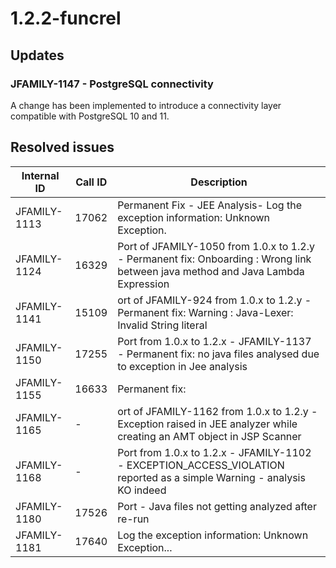 # 1.2.2-funcrel

## Updates

### **JFAMILY-1147 - PostgreSQL connectivity**

A change has been implemented to introduce a connectivity layer compatible with PostgreSQL 10 and 11.
## Resolved issues

| Internal ID | Call ID | Description |
| ----------- | ------- | ----------- |
| JFAMILY-1113 | 17062 | Permanent Fix - JEE Analysis- Log the exception information: Unknown Exception. |
| JFAMILY-1124 | 16329 | Port of JFAMILY-1050 from 1.0.x to 1.2.y - Permanent fix: Onboarding : Wrong link between java method and Java Lambda Expression |
| JFAMILY-1141 | 15109 | ort of JFAMILY-924 from 1.0.x to 1.2.y - Permanent fix: Warning : Java-Lexer: Invalid String literal |
| JFAMILY-1150 | 17255 | Port from 1.0.x to 1.2.x - JFAMILY-1137 - Permanent fix: no java files analysed due to exception in Jee analysis |
| JFAMILY-1155 | 16633 | Permanent fix: |
| JFAMILY-1165 | - | ort of JFAMILY-1162 from 1.0.x to 1.2.y - Exception raised in JEE analyzer while creating an AMT object in JSP Scanner |
| JFAMILY-1168 | - | Port from 1.0.x to 1.2.x - JFAMILY-1102 - EXCEPTION_ACCESS_VIOLATION reported as a simple Warning - analysis KO indeed |
| JFAMILY-1180 | 17526 | Port - Java files not getting analyzed after re-run |
| JFAMILY-1181 | 17640 | Log the exception information: Unknown Exception... |

